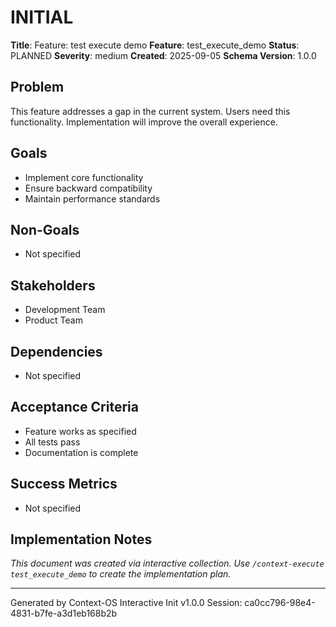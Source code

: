 # INITIAL

**Title**: Feature: test execute demo
**Feature**: test_execute_demo
**Status**: PLANNED
**Severity**: medium
**Created**: 2025-09-05
**Schema Version**: 1.0.0

## Problem

This feature addresses a gap in the current system. Users need this functionality. Implementation will improve the overall experience.

## Goals

- Implement core functionality
- Ensure backward compatibility
- Maintain performance standards

## Non-Goals

- Not specified

## Stakeholders

- Development Team
- Product Team

## Dependencies

- Not specified

## Acceptance Criteria

- Feature works as specified
- All tests pass
- Documentation is complete

## Success Metrics

- Not specified

## Implementation Notes

_This document was created via interactive collection. Use `/context-execute test_execute_demo` to create the implementation plan._

---
Generated by Context-OS Interactive Init v1.0.0
Session: ca0cc796-98e4-4831-b7fe-a3d1eb168b2b